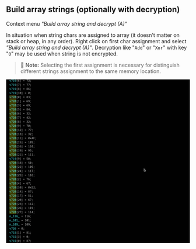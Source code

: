## Build array strings (optionally with decryption)
Context menu *"Build array string and decrypt (A)"*

In situation when string chars are assigned to array (it doesn't matter on stack or heap, in any order). Right click on first char assignment and select *"Build array string and decrypt (A)"*. Decryption like "`Add`" or "`Xor`" with key "`0`" may be used when string is not encrypted.
>📝 **Note:** Selecting the first assignment is necessary for distinguish different strings assignment to the same memory location.

![Build and decrypt array string](decr-arr-str.gif)
